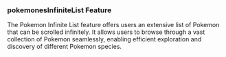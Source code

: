 ### pokemonesInfiniteList Feature

The Pokemon Infinite List feature offers users an extensive list of Pokemon that can be scrolled infinitely. It allows users to browse through a vast collection of Pokemon seamlessly, enabling efficient exploration and discovery of different Pokemon species.
